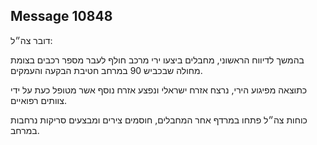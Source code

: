## Message 10848

דובר צה״ל:

בהמשך לדיווח הראשוני, מחבלים ביצעו ירי מרכב חולף לעבר מספר רכבים בצומת מחולה שבכביש 90 במרחב חטיבת הבקעה והעמקים. 

כתוצאה מפיגוע הירי, נרצח אזרח ישראלי ונפצע אזרח נוסף אשר מטופל כעת על ידי צוותים רפואיים.

כוחות צה״ל פתחו במרדף אחר המחבלים, חוסמים צירים ומבצעים סריקות נרחבות במרחב.

